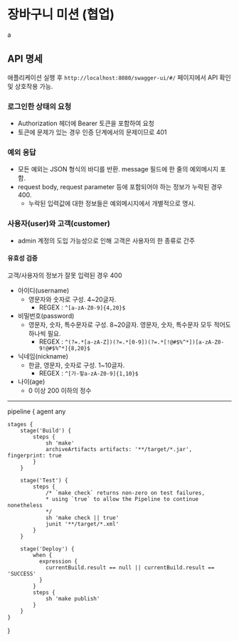 # 장바구니 미션 (협업)

a

## API 명세

애플리케이션 실행 후 `http://localhost:8080/swagger-ui/#/` 페이지에서 API 확인 및 상호작용 가능.

### 로그인한 상태의 요청

- Authorization 헤더에 Bearer 토큰을 포함하여 요청
- 토큰에 문제가 있는 경우 인증 단계에서의 문제이므로 401

### 예외 응답

- 모든 예외는 JSON 형식의 바디를 반환. message 필드에 한 줄의 예외메시지 포함.
- request body, request parameter 등에 포함되어야 하는 정보가 누락된 경우 400.
    - 누락된 입력값에 대한 정보들은 예외메시지에서 개별적으로 명시.

### 사용자(user)와 고객(customer)

- admin 계정의 도입 가능성으로 인해 고객은 사용자의 한 종류로 간주

#### 유효성 검증

고객/사용자의 정보가 잘못 입력된 경우 400

- 아이디(username)
    - 영문자와 숫자로 구성. 4~20글자.
        - REGEX : `^[a-zA-Z0-9]{4,20}$`
- 비밀번호(password)
    - 영문자, 숫자, 특수문자로 구성. 8~20글자. 영문자, 숫자, 특수문자 모두 적어도 하나씩 필요.
        - REGEX : `^(?=.*[a-zA-Z])(?=.*[0-9])(?=.*[!@#$%^*])[a-zA-Z0-9!@#$%^*]{8,20}$`
- 닉네임(nickname)
    - 한글, 영문자, 숫자로 구성. 1~10글자.
        - REGEX : `^[가-힣a-zA-Z0-9]{1,10}$`
- 나이(age)
    - 0 이상 200 이하의 정수

---

pipeline {
agent any

    stages {
        stage('Build') {
            steps {
                sh 'make'
                archiveArtifacts artifacts: '**/target/*.jar', fingerprint: true
            }
        }

        stage('Test') {
            steps {
                /* `make check` returns non-zero on test failures,
                * using `true` to allow the Pipeline to continue nonetheless
                */
                sh 'make check || true'
                junit '**/target/*.xml'
            }
        }
        
        stage('Deploy') {
            when {
              expression {
                currentBuild.result == null || currentBuild.result == 'SUCCESS'
              }
            }
            steps {
                sh 'make publish'
            }
        }
    }
}
